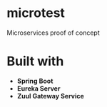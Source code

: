 # microtest

Microservices proof of concept

# Built with
- **Spring Boot**
- **Eureka Server**
- **Zuul Gateway Service**
